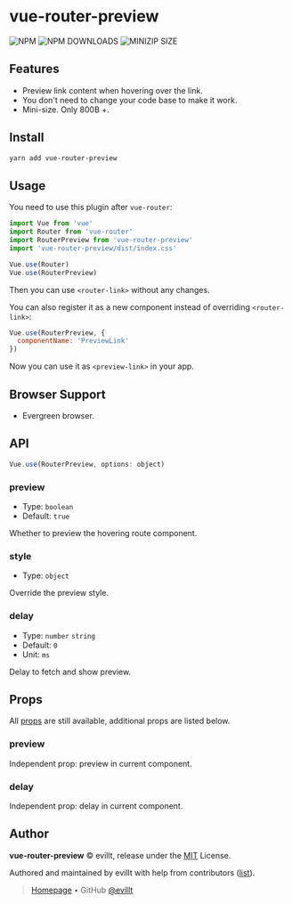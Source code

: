 # vue-router-preview

![NPM](https://badgen.net/npm/v/vue-router-preview?icon=npm)
![NPM DOWNLOADS](https://badgen.net/npm/dm/vue-router-preview)
![MINIZIP SIZE](https://badgen.net/bundlephobia/minzip/vue-router-preview)

## Features

- Preview link content when hovering over the link.
- You don't need to change your code base to make it work.
- Mini-size. Only 800B +.

## Install

```sh
yarn add vue-router-preview
```

## Usage

You need to use this plugin after `vue-router`:

```js
import Vue from 'vue'
import Router from 'vue-router'
import RouterPreview from 'vue-router-preview'
import 'vue-router-preview/dist/index.css'

Vue.use(Router)
Vue.use(RouterPreview)
```

Then you can use `<router-link>` without any changes.

You can also register it as a new component instead of overriding `<router-link>`:

```js
Vue.use(RouterPreview, {
  componentName: 'PreviewLink'
})
```

Now you can use it as `<preview-link>` in your app.

## Browser Support

- Evergreen browser.

## API

```js
Vue.use(RouterPreview, options: object)
```

### preview

- Type: `boolean`
- Default: `true`

Whether to preview the hovering route component.

### style

- Type: `object`

Override the preview style.

### delay

- Type: `number` `string`
- Default: `0`
- Unit: `ms`

Delay to fetch and show preview.

## Props

All [props](https://router.vuejs.org/api/#router-link-props) are still available, additional props are listed below.

### preview

Independent prop: preview in current component.

### delay

Independent prop: delay in current component.

## Author

**vue-router-preview** © evillt, release under the [MIT](./LICENSE) License.

Authored and maintained by evillt with help from contributors ([list](https://github.com/evillt/vue-router-preview/contributors)).

> [Homepage](https://evila.me) • GitHub [@evillt](https://github.com/evillt)
